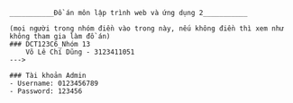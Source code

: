     ___________Đồ án môn lập trình web và ứng dụng 2___________

    (mọi người trong nhóm điền vào trong này, nếu không điền thì xem như không tham gia làm đồ án)
    ### DCT123C6_Nhóm 13
        Võ Lê Chí Dũng - 3123411051
    ---> 
    
    ### Tài khoản Admin
    - Username: 0123456789
    - Password: 123456
